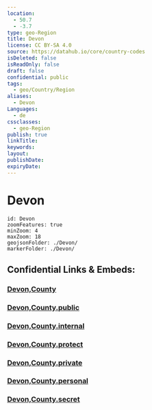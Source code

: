 ```yaml
---
location:
  - 50.7
  - -3.7
type: geo-Region
title: Devon
license: CC BY-SA 4.0
source: https://datahub.io/core/country-codes
isDeleted: false
isReadOnly: false
draft: false
confidential: public
tags:
  - geo/Country/Region
aliases:
  - Devon
Languages:
  - de
cssclasses:
  - geo-Region
publish: true
linkTitle:
keywords:
layout:
publishDate:
expiryDate:
---
```


# Devon

```leaflet
id: Devon
zoomFeatures: true 
minZoom: 4 
maxZoom: 18
geojsonFolder: ./Devon/
markerFolder: ./Devon/
```


## Confidential Links & Embeds: 

### [Devon,County](/_Standards/Earth/Continent/Europe/Europe~North/UK/England/Regions~England/South_West_England/Devon,County.md) 

### [Devon,County.public](/_public/Earth/Continent/Europe/Europe~North/UK/England/Regions~England/South_West_England/Devon,County.public.md) 

### [Devon,County.internal](/_internal/Earth/Continent/Europe/Europe~North/UK/England/Regions~England/South_West_England/Devon,County.internal.md) 

### [Devon,County.protect](/_protect/Earth/Continent/Europe/Europe~North/UK/England/Regions~England/South_West_England/Devon,County.protect.md) 

### [Devon,County.private](/_private/Earth/Continent/Europe/Europe~North/UK/England/Regions~England/South_West_England/Devon,County.private.md) 

### [Devon,County.personal](/_personal/Earth/Continent/Europe/Europe~North/UK/England/Regions~England/South_West_England/Devon,County.personal.md) 

### [Devon,County.secret](/_secret/Earth/Continent/Europe/Europe~North/UK/England/Regions~England/South_West_England/Devon,County.secret.md)

